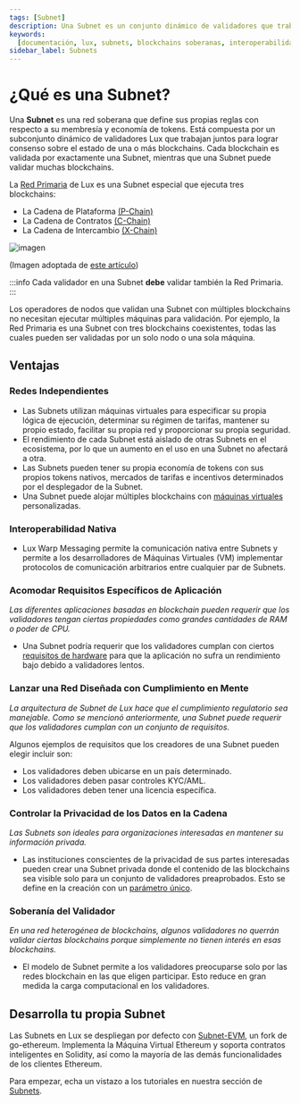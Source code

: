 ```yaml
---
tags: [Subnet]
description: Una Subnet es un conjunto dinámico de validadores que trabajan juntos para lograr consenso sobre el estado de un conjunto de redes blockchain.
keywords:
  [documentación, lux, subnets, blockchains soberanas, interoperabilidad]
sidebar_label: Subnets
---
```


# ¿Qué es una Subnet?

Una **Subnet** es una red soberana que define sus propias reglas con respecto a su membresía y
economía de tokens. Está compuesta por un subconjunto dinámico de validadores Lux que
trabajan juntos para lograr consenso sobre el estado de una o más blockchains. Cada blockchain
es validada por exactamente una Subnet, mientras que una Subnet puede validar muchas
blockchains.

La [Red Primaria](platform.md) de Lux es una Subnet especial que ejecuta tres blockchains:

- La Cadena de Plataforma [(P-Chain)](/learn/lux/platform#p-chain)
- La Cadena de Contratos [(C-Chain)](/learn/lux/platform#c-chain)
- La Cadena de Intercambio [(X-Chain)](/learn/lux/platform#x-chain)

![imagen](/img/subnet-validators.png)

(Imagen adoptada de [este artículo](https://www.coinbase.com/cloud/discover/dev-foundations/intro-to-subnets))

:::info
Cada validador en una Subnet
**debe** validar también la Red Primaria.
:::

Los operadores de nodos que validan una Subnet con múltiples blockchains no necesitan ejecutar múltiples máquinas para validación. Por ejemplo, la Red Primaria es una Subnet con tres blockchains coexistentes, todas las cuales pueden ser validadas por un solo nodo o una sola máquina.

## Ventajas

### Redes Independientes

- Las Subnets utilizan máquinas virtuales para especificar su propia lógica de ejecución, determinar su régimen de tarifas, mantener su propio estado, facilitar su propia red y proporcionar su propia seguridad.
- El rendimiento de cada Subnet está aislado de otras Subnets en el ecosistema, por lo que un aumento en el uso en una Subnet no afectará a otra.
- Las Subnets pueden tener su propia economía de tokens con sus propios tokens nativos, mercados de tarifas e incentivos determinados por el desplegador de la Subnet.
- Una Subnet puede alojar múltiples blockchains con [máquinas virtuales](virtual-machines.md) personalizadas.

### Interoperabilidad Nativa

- Lux Warp Messaging permite la comunicación nativa entre Subnets y permite a los desarrolladores de Máquinas Virtuales (VM) implementar protocolos de comunicación arbitrarios entre cualquier par de Subnets.

### Acomodar Requisitos Específicos de Aplicación

_Las diferentes aplicaciones basadas en blockchain pueden requerir que los validadores tengan ciertas propiedades como grandes cantidades de RAM o poder de CPU._

- Una Subnet podría requerir que los validadores cumplan con ciertos [requisitos de hardware](/nodes/run/node-manually.md#requirements) para que la aplicación no sufra un rendimiento bajo debido a validadores lentos.

### Lanzar una Red Diseñada con Cumplimiento en Mente

_La arquitectura de Subnet de Lux hace que el cumplimiento regulatorio sea manejable. Como se mencionó anteriormente, una Subnet puede requerir que los validadores cumplan con un conjunto de requisitos._

Algunos ejemplos de requisitos que los creadores de una Subnet pueden elegir incluir son:

- Los validadores deben ubicarse en un país determinado.
- Los validadores deben pasar controles KYC/AML.
- Los validadores deben tener una licencia específica.

### Controlar la Privacidad de los Datos en la Cadena

_Las Subnets son ideales para organizaciones interesadas en mantener su información privada._

- Las instituciones conscientes de la privacidad de sus partes interesadas pueden crear una Subnet privada donde el contenido de las blockchains sea visible solo para un conjunto de validadores preaprobados. Esto se define en la creación con un [parámetro único](/nodes/configure/subnet-configs.md#private-subnet).

### Soberanía del Validador

_En una red heterogénea de blockchains, algunos validadores no querrán validar ciertas blockchains porque simplemente no tienen interés en esas blockchains._

- El modelo de Subnet permite a los validadores preocuparse solo por las redes blockchain en las que eligen participar. Esto reduce en gran medida la carga computacional en los validadores.

## Desarrolla tu propia Subnet

Las Subnets en Lux se despliegan por defecto con [Subnet-EVM](https://github.com/luxfi/subnet-evm#subnet-evm), un fork de go-ethereum. Implementa la Máquina Virtual Ethereum y soporta contratos inteligentes en Solidity, así como la mayoría de las demás funcionalidades de los clientes Ethereum.

Para empezar, echa un vistazo a los tutoriales en nuestra sección de [Subnets](/build/subnet/hello-subnet.md).
